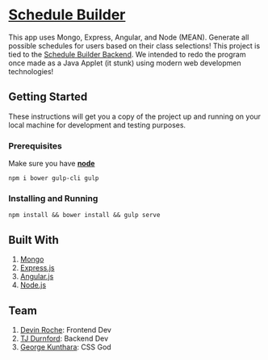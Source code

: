 # [Schedule Builder](http://www.schedulebuilder.party)

This app uses Mongo, Express, Angular, and Node (MEAN). Generate all possible schedules for users based on their class selections! This project is tied to the [Schedule Builder Backend](https://github.com/tdurnford/schedule-builder-backend). We intended to redo the program once made as a Java Applet (it stunk) using modern web developmen technologies! 

## Getting Started
These instructions will get you a copy of the project up and running on your local machine for development and testing purposes. 

### Prerequisites
Make sure you have [**node**](https://nodejs.org/en/)
```
npm i bower gulp-cli gulp
```

### Installing and Running
```
npm install && bower install && gulp serve
```

## Built With
1. [Mongo](https://www.mongodb.com/)
2. [Express.js](https://expressjs.com/)
3. [Angular.js](https://angularjs.org/)
4. [Node.js](https://nodejs.org/en/)

## Team
1. [Devin Roche](https://github.com/devinroche): Frontend Dev
2. [TJ Durnford](https://github.com/tdurnford): Backend Dev
3. [George Kunthara](https://github.com/gkunthara): CSS God
